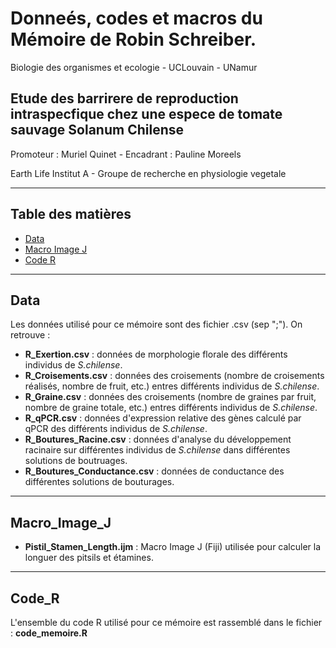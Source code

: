 # Donneés, codes et macros du Mémoire de Robin Schreiber.
Biologie des organismes et ecologie - UCLouvain - UNamur

## Etude des barrirere de reproduction intraspecfique chez une espece de tomate sauvage Solanum Chilense

Promoteur : Muriel Quinet - Encadrant : Pauline Moreels

Earth Life Institut A - Groupe de recherche en physiologie vegetale 

---
## Table des matières

- [Data](#Data)
- [Macro Image J](#Macro_image_J)
- [Code R](#Code_R)
  
---
## Data

Les données utilisé pour ce mémoire sont des fichier .csv (sep ";"). On retrouve :
- **R_Exertion.csv** : données de morphologie florale des différents individus de *S.chilense*.
- **R_Croisements.csv** : données des croisements (nombre de croisements réalisés, nombre de fruit, etc.) entres différents individus de *S.chilense*.
- **R_Graine.csv** : données des croisements (nombre de graines par fruit, nombre de graine totale, etc.) entres différents individus de *S.chilense*.
- **R_qPCR.csv** : données d'expression relative des gènes calculé par qPCR des différents individus de *S.chilense*.
- **R_Boutures_Racine.csv** : données d'analyse du développement racinaire sur différentes individus de *S.chilense* dans différentes solutions de boutruages.
- **R_Boutures_Conductance.csv** : données de conductance des différentes solutions de bouturages.

---
## Macro_Image_J

- **Pistil_Stamen_Length.ijm** : Macro Image J (Fiji) utilisée pour calculer la longuer des pitsils et étamines.

----
## Code_R

L'ensemble du code R utilisé pour ce mémoire est rassemblé dans le fichier : **code_memoire.R**


